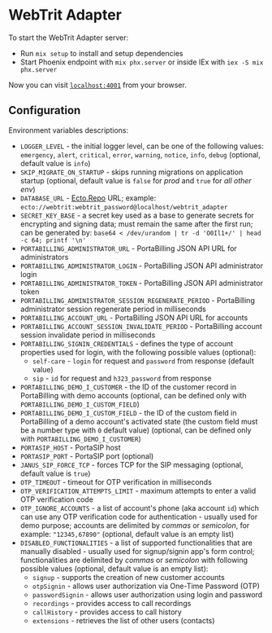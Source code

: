 # WebTrit Adapter

To start the WebTrit Adapter server:

  * Run `mix setup` to install and setup dependencies
  * Start Phoenix endpoint with `mix phx.server` or inside IEx with `iex -S mix phx.server`

Now you can visit [`localhost:4001`](http://localhost:4001) from your browser.

## Configuration

Environment variables descriptions:
  * `LOGGER_LEVEL` - the initial logger level, can be one of the following values:
    `emergency`, `alert`, `critical`, `error`, `warning`, `notice`, `info`, `debug`
    (optional, default value is `info`)
  * `SKIP_MIGRATE_ON_STARTUP` - skips running migrations on application startup
    (optional, default value is `false` for *prod* and `true` for *all other env*)
  * `DATABASE_URL` - [Ecto.Repo](https://hexdocs.pm/ecto/Ecto.Repo.html) URL;
    example: `ecto://webtrit:webtrit_password@localhost/webtrit_adapter`
  * `SECRET_KEY_BASE` - a secret key used as a base to generate secrets for
    encrypting and signing data; must remain the same after the first run;
    can be generated by: `base64 < /dev/urandom | tr -d 'O0Il1+/' | head -c 64; printf '\n'`
  * `PORTABILLING_ADMINISTRATOR_URL` - PortaBilling JSON API URL for administrators
  * `PORTABILLING_ADMINISTRATOR_LOGIN` - PortaBilling JSON API administrator login
  * `PORTABILLING_ADMINISTRATOR_TOKEN` - PortaBilling JSON API administrator token
  * `PORTABILLING_ADMINISTRATOR_SESSION_REGENERATE_PERIOD` - PortaBilling
    administrator session regenerate period in milliseconds
  * `PORTABILLING_ACCOUNT_URL` - PortaBilling JSON API URL for accounts
  * `PORTABILLING_ACCOUNT_SESSION_INVALIDATE_PERIOD` - PortaBilling account
    session invalidate period in milliseconds
  * `PORTABILLING_SIGNIN_CREDENTIALS` - defines the type of account properties
    used for login, with the following possible values (optional):
    * `self-care` - `login` for request and `password` from response (default value)
    * `sip` - `id` for request and `h323_password` from response
  * `PORTABILLING_DEMO_I_CUSTOMER` - the ID of the customer record in PortaBilling
    with demo accounts (optional, can be defined only with `PORTABILLING_DEMO_I_CUSTOM_FIELD`)
  * `PORTABILLING_DEMO_I_CUSTOM_FIELD` - the ID of the custom field in PortaBilling
    of a demo account's activated state (the custom field must be a number type
    with `0` default value) (optional, can be defined only with `PORTABILLING_DEMO_I_CUSTOMER`)
  * `PORTASIP_HOST` - PortaSIP host
  * `PORTASIP_PORT` - PortaSIP port (optional)
  * `JANUS_SIP_FORCE_TCP` - forces TCP for the SIP messaging (optional, default value is `true`)
  * `OTP_TIMEOUT` - timeout for OTP verification in milliseconds
  * `OTP_VERIFICATION_ATTEMPTS_LIMIT` - maximum attempts to enter a valid OTP verification code
  * `OTP_IGNORE_ACCOUNTS` - a list of account's phone (aka account `id`) which can use any
    OTP verification code for authentication - usually used for demo purpose;
    accounts are delimited by *commas* or *semicolon*, for example: `"12345,67890"`
    (optional, default value is an empty list)
  * `DISABLED_FUNCTIONALITIES` - a list of supported functionalities that are manually disabled -
    usually used for signup/signin app's form control;
    functionalities are delimited by *commas* or *semicolon* with following possible values
    (optional, default value is an empty list):
    * `signup` - supports the creation of new customer accounts
    * `otpSignin` - allows user authorization via One-Time Password (OTP)
    * `passwordSignin` - allows user authorization using login and password
    * `recordings` - provides access to call recordings
    * `callHistory` - provides access to call history
    * `extensions` - retrieves the list of other users (contacts)
